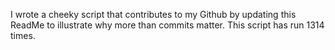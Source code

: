 I wrote a cheeky script that contributes to my Github by updating this ReadMe to illustrate why more than commits matter. This script has run 1314 times.